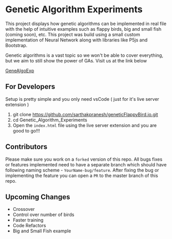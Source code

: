 # Genetic Algorithm Experiments

This project displays how genetic algorithms can be implemented in real file with the help of intuitive examples such as flappy birds, big and small fish (coming soon), etc. This project was build using a small custom implementation of Neural Network along with libraries like P5js and Bootstrap.

Genetic algorithms is a vast topic so we won't be able to cover everything, but we aim to still show the power of GAs. Visit us at the link below

[GeneAlgoExp](https://genealgoexp.vercel.app/)

## For Developers
Setup is pretty simple and you only need vsCode ( just for it's live server extension )
1. git clone https://github.com/sarthakpranesh/geneticFlappyBird.io.git
2. cd Genetic_Algorithm_Experiments
3. Open the `index.html` file using the live server extension and you are good to go!!!

## Contributors
Please make sure you work on a `forked` version of this repo. All bugs fixes or features implemented need to have a separate branch which should have following naming scheme - `YourName-bug/feature`. After fixing the bug or implementing the feature you can open a `PR` to the master branch of this repo.

## Upcoming Changes
- Crossover
- Control over number of birds
- Faster training
- Code Refactors
- Big and Small Fish example
